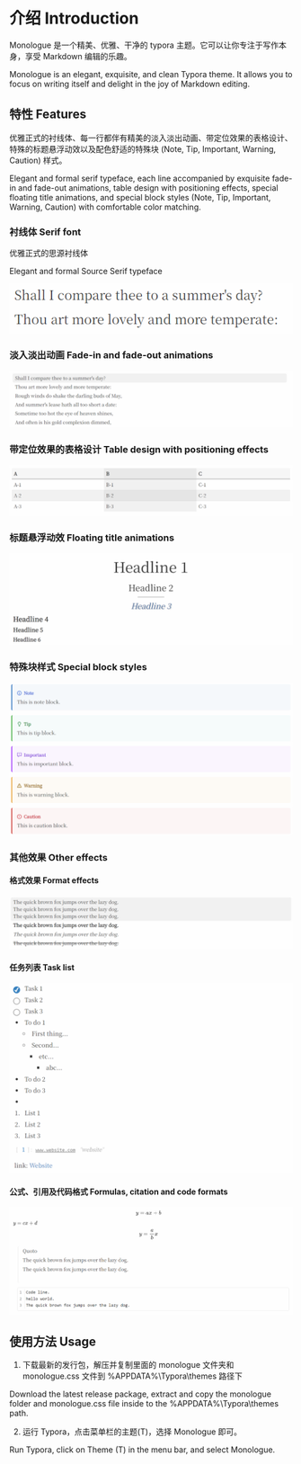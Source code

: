 # 介绍 Introduction

Monologue 是一个精美、优雅、干净的 typora 主题。它可以让你专注于写作本身，享受 Markdown 编辑的乐趣。

Monologue is an elegant, exquisite, and clean Typora theme. It allows you to focus on writing itself and delight in the joy of Markdown editing.

## 特性 Features

优雅正式的衬线体、每一行都伴有精美的淡入淡出动画、带定位效果的表格设计、特殊的标题悬浮动效以及配色舒适的特殊块 (Note, Tip, Important, Warning, Caution) 样式。

Elegant and formal serif typeface, each line accompanied by exquisite fade-in and fade-out animations, table design with positioning effects, special floating title animations, and special block styles (Note, Tip, Important, Warning, Caution) with comfortable color matching.



### 衬线体 Serif font

优雅正式的思源衬线体

Elegant and formal Source Serif typeface

![1](https://github.com/Jackstar1212/monologue/blob/main/theme_introduction/1.png)



### 淡入淡出动画 Fade-in and fade-out animations

![2](https://github.com/Jackstar1212/monologue/blob/main/theme_introduction/2.png)



### 带定位效果的表格设计 Table design with positioning effects

![3](https://github.com/Jackstar1212/monologue/blob/main/theme_introduction/3.png)



### 标题悬浮动效 Floating title animations

![4](https://github.com/Jackstar1212/monologue/blob/main/theme_introduction/4.png)



### 特殊块样式 Special block styles

![5](https://github.com/Jackstar1212/monologue/blob/main/theme_introduction/5.png)

### 其他效果 Other effects

#### 格式效果 Format effects

![6](https://github.com/Jackstar1212/monologue/blob/main/theme_introduction/6.png)

#### 任务列表 Task list

![7](https://github.com/Jackstar1212/monologue/blob/main/theme_introduction/7.png)

#### 公式、引用及代码格式 Formulas, citation and code formats

![8](https://github.com/Jackstar1212/monologue/blob/main/theme_introduction/8.png)



## 使用方法 Usage

1. 下载最新的发行包，解压并复制里面的 monologue 文件夹和 monologue.css 文件到 %APPDATA%\Typora\themes 路径下

Download the latest release package, extract and copy the monologue folder and monologue.css file inside to the %APPDATA%\Typora\themes path.

2. 运行 Typora，点击菜单栏的主题(T)，选择 Monologue 即可。

Run Typora, click on Theme (T) in the menu bar, and select Monologue.
